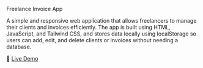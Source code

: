 Freelance Invoice App

A simple and responsive web application that allows freelancers to manage their clients and invoices efficiently. The app is built using HTML, JavaScript, and Tailwind CSS, and stores data locally using localStorage so users can add, edit, and delete clients or invoices without needing a database.


🔗 <a href="https://hamida-fathi.github.io/freelance-invoice-app/clients.html">Live Demo</a>

